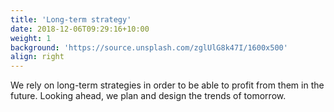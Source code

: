 ```yaml
---
title: 'Long-term strategy'
date: 2018-12-06T09:29:16+10:00
weight: 1
background: 'https://source.unsplash.com/zglUlG8k47I/1600x500'
align: right
---
```


We rely on long-term strategies in order to be able to profit from them in the future. Looking ahead, we plan and design the trends of tomorrow.
